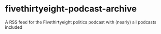 # fivethirtyeight-podcast-archive
A RSS feed for the Fivethirtyeight politics podcast with (nearly) all podcasts included
